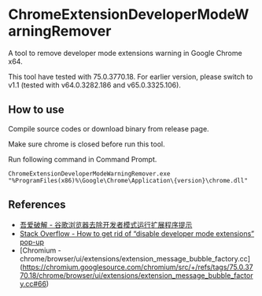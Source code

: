 # ChromeExtensionDeveloperModeWarningRemover
A tool to remove developer mode extensions warning in Google Chrome x64.

This tool have tested with 75.0.3770.18.
For earlier version, please switch to v1.1 (tested with v64.0.3282.186 and v65.0.3325.106).

## How to use
Compile source codes or download binary from release page.

Make sure chrome is closed before run this tool.

Run following command in Command Prompt.

```console
ChromeExtensionDeveloperModeWarningRemover.exe "%ProgramFiles(x86)%\Google\Chrome\Application\{version}\chrome.dll"
```

 
## References

- [吾爱破解 - 谷歌浏览器去除开发者模式运行扩展程序提示](https://www.52pojie.cn/thread-695123-1-3.html)
- [Stack Overflow - How to get rid of “disable developer mode extensions” pop-up](https://stackoverflow.com/questions/30287907/how-to-get-rid-of-disable-developer-mode-extensions-pop-up/30361260#30361260)
- [Chromium - chrome/browser/ui/extensions/extension_message_bubble_factory.cc] (https://chromium.googlesource.com/chromium/src/+/refs/tags/75.0.3770.18/chrome/browser/ui/extensions/extension_message_bubble_factory.cc#66)